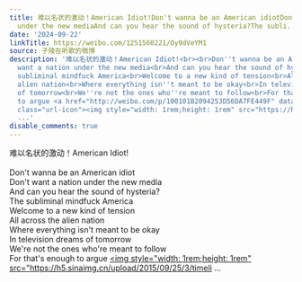 ```yaml
---
title: 难以名状的激动！American Idiot!Don't wanna be an American idiotDon't want a nation
  under the new mediaAnd can you hear the sound of hysteria?The subli...
date: '2024-09-22'
linkTitle: https://weibo.com/1251560221/Oy9dVeYM1
source: 子陵在听歌的微博
description: '难以名状的激动！American Idiot!<br><br>Don''t wanna be an American idiot<br>Don''t
  want a nation under the new media<br>And can you hear the sound of hysteria?<br>The
  subliminal mindfuck America<br>Welcome to a new kind of tension<br>All across the
  alien nation<br>Where everything isn''t meant to be okay<br>In television dreams
  of tomorrow<br>We''re not the ones who''re meant to follow<br>For that''s enough
  to argue <a href="http://weibo.com/p/100101B2094253D56DA7FE449F" data-hide=""><span
  class="url-icon"><img style="width: 1rem;height: 1rem" src="https://h5.sinaimg.cn/upload/2015/09/25/3/timeli
  ...'
disable_comments: true
---
```

难以名状的激动！American Idiot!<br><br>Don't wanna be an American idiot<br>Don't want a nation under the new media<br>And can you hear the sound of hysteria?<br>The subliminal mindfuck America<br>Welcome to a new kind of tension<br>All across the alien nation<br>Where everything isn't meant to be okay<br>In television dreams of tomorrow<br>We're not the ones who're meant to follow<br>For that's enough to argue <a href="http://weibo.com/p/100101B2094253D56DA7FE449F" data-hide=""><span class="url-icon"><img style="width: 1rem;height: 1rem" src="https://h5.sinaimg.cn/upload/2015/09/25/3/timeli ...